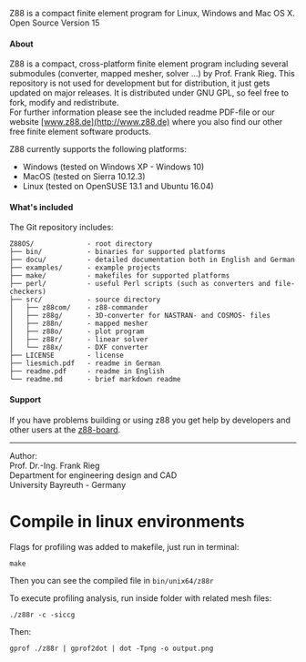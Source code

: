 Z88 is a compact finite element program for Linux, Windows and Mac OS X.  
Open Source Version 15

#### About

Z88 is a compact, cross-platform finite element program including several submodules (converter, mapped mesher, solver ...) by Prof. Frank Rieg. This repository is not used for development but for distribution, it just gets updated on major releases. It is distributed under GNU GPL, so feel free to fork, modify and redistribute.  
For further information please see the included readme PDF-file or our website [www.z88.de](http://www.z88.de) where you also find our other free finite element software products.  

Z88 currently supports the following platforms:
- Windows (tested on Windows XP - Windows 10)
- MacOS (tested on Sierra 10.12.3)
- Linux (tested on OpenSUSE 13.1 and Ubuntu 16.04)

#### What's included

The Git repository includes:
```
Z88OS/             - root directory
├── bin/           - binaries for supported platforms
├── docu/          - detailed documentation both in English and German
├── examples/      - example projects
├── make/          - makefiles for supported platforms
├── perl/          - useful Perl scripts (such as converters and file-checkers)
├── src/           - source directory
│   ├── z88com/    - z88-commander
│   ├── z88g/      - 3D-converter for NASTRAN- and COSMOS- files
│   ├── z88n/      - mapped mesher
│   ├── z88o/      - plot program
│   ├── z88r/      - linear solver
│   └── z88x/      - DXF converter
├── LICENSE        - license
├── liesmich.pdf   - readme in German
├── readme.pdf     - readme in English
└── readme.md      - brief markdown readme
```

#### Support

If you have problems building or using z88 you get help by developers and other users at the [z88-board](http://forum.z88.de/).

---
Author:  
Prof. Dr.-Ing. Frank Rieg  
Department for engineering design and CAD  
University Bayreuth - Germany

# Compile in linux environments

Flags for profiling was added to makefile, just run in terminal:

`make`

Then you can see the compiled file in `bin/unix64/z88r`

To execute profiling analysis, run inside folder with related mesh files:

`./z88r -c -siccg`

Then:

`gprof ./z88r | gprof2dot | dot -Tpng -o output.png`

